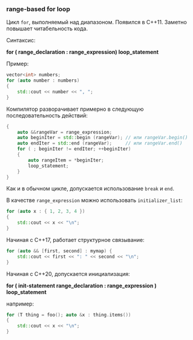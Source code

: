 ### range-based for loop

Цикл `for`, выполняемый над диапазоном. Появился в C++11. Заметно повышает читабельность кода.

Синтаксис:

**for ( range_declaration : range_expression) loop_statement**		

Пример:

```c++
vector<int> numbers;
for (auto number : numbers)
{
    std::cout << number << ", ";
}
```

Компилятор разворачивает примерно в следующую последовательность действий:

```c++
{
    auto &&rangeVar = range_expression;
    auto beginIter = std::begin (rangeVar); // или rangeVar.begin()
    auto endIter = std::end (rangeVar);     // или rangeVar.end()
    for ( ; beginIter != endIter; ++beginIter)
    {
        auto rangeItem = *beginIter;
        loop_statement;
    }
}
```

Как и в обычном цикле, допускается использование `break` и `end`.

В качестве `range_expression` можно использовать `initializer_list`:

```c++
for (auto x : { 1, 2, 3, 4 })
{
    std::cout << x << "\n";
}
```

Начиная с C++17, работает структурное связывание:

```c++
for (auto && [first, second] : mymap) {
    std::cout << first << ": " << second << "\n";
}
```

Начиная с C++20, допускается инициализация:

**for ( init-statement range_declaration : range_expression ) loop_statement**

например:

```c++
for (T thing = foo(); auto &x : thing.items()) 
{
    std::cout << x << "\n"; 
}
```

